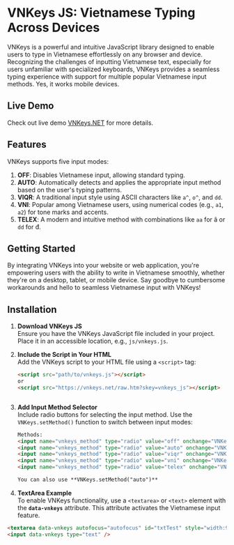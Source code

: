 # VNKeys JS: Vietnamese Typing Across Devices
VNKeys is a powerful and intuitive JavaScript library designed to enable users to type in Vietnamese effortlessly on any browser and device. Recognizing the challenges of inputting Vietnamese text, especially for users unfamiliar with specialized keyboards, VNKeys provides a seamless typing experience with support for multiple popular Vietnamese input methods.  Yes, it works mobile devices.

## Live Demo
Check out live demo [VNKeys.NET](https://vnkeys.net) for more details.

## Features
VNKeys supports five input modes:

1. **OFF**: Disables Vietnamese input, allowing standard typing.
2. **AUTO**: Automatically detects and applies the appropriate input method based on the user's typing patterns.
3. **VIQR**: A traditional input style using ASCII characters like `a^`, `o^`, and `dd`.
4. **VNI**: Popular among Vietnamese users, using numerical codes (e.g., `a1`, `a2`) for tone marks and accents.
5. **TELEX**: A modern and intuitive method with combinations like `aa` for â or `dd` for đ.

## Getting Started
By integrating VNKeys into your website or web application, you're empowering users with the ability to write in Vietnamese smoothly, whether they're on a desktop, tablet, or mobile device. Say goodbye to cumbersome workarounds and hello to seamless Vietnamese input with VNKeys!

## Installation

1. **Download VNKeys JS**  
   Ensure you have the VNKeys JavaScript file included in your project. Place it in an accessible location, e.g., `js/vnkeys.js`.

2. **Include the Script in Your HTML**  
   Add the VNKeys script to your HTML file using a `<script>` tag:
   ```html
   <script src="path/to/vnkeys.js"></script>
   or
   <script src="https://vnkeys.net/raw.htm?skey=vnkeys_js"></script>

   

3. **Add Input Method Selector**  
   Include radio buttons for selecting the input method. Use the `VNKeys.setMethod()` function to switch between input modes:
   ```html
   Methods: 
   <input name="vnkeys_method" type="radio" value="off" onchange="VNKeys.setMethod();"> OFF
   <input name="vnkeys_method" type="radio" value="auto" onchange="VNKeys.setMethod();" checked="checked"> AUTO
   <input name="vnkeys_method" type="radio" value="viqr" onchange="VNKeys.setMethod();"> VIQR
   <input name="vnkeys_method" type="radio" value="vni" onchange="VNKeys.setMethod();"> VNI
   <input name="vnkeys_method" type="radio" value="telex" onchange="VNKeys.setMethod();"> TELEX

   You can also use **VNKeys.setMethod("auto")**

4. **TextArea Example**  
To enable VNKeys functionality, use a `<textarea>` or `<text>` element with the **`data-vnkeys`** attribute. This attribute activates the Vietnamese input feature.
```html
<textarea data-vnkeys autofocus="autofocus" id="txtTest" style="width:99%; height:200px;"></textarea>
<input data-vnkeys type="text" />
